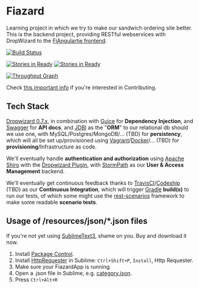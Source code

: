 Fiazard
=======

Learning project in which we try to make our sandwich ordering site better. This is the backend project, providing RESTful webservices with DropWizard to the [FiAngulartje frontend](https://github.com/SoftwareSandbox/FiAngulartje).

[![Build Status](https://travis-ci.org/SoftwareSandbox/Fiazard.svg?branch=master)](https://travis-ci.org/SoftwareSandbox/Fiazard)

[![Stories in Ready](https://badge.waffle.io/softwaresandbox/fiazard.svg?label=ready&title=Ready)](http://waffle.io/softwaresandbox/fiazard)
[![Stories in Ready](https://badge.waffle.io/softwaresandbox/fiazard.svg?label=in%20progress&title=In%20Progress)](http://waffle.io/softwaresandbox/fiazard)

[![Throughput Graph](https://graphs.waffle.io/softwaresandbox/fiazard/throughput.svg)](https://waffle.io/softwaresandbox/fiazard/metrics)

Check [this important info](CONTRIBUTE.md) if you're interested in Contributing.

## Tech Stack
[Dropwizard 0.7.x](http://dropwizard.io/), in combination with 
[Guice](https://github.com/HubSpot/dropwizard-guice) for **Dependency Injection**, and
[Swagger](http://swagger.io/) for **API docs**, and
[JDBI](http://jdbi.org/) as the "**ORM**" to our relational db should we use one, with 
MySQL/Postgres/MongoDB/... (TBD) for **persistency**, 
which will all be set up/provisioned using
[Vagrant](https://www.vagrantup.com/)/[Docker](https://www.docker.com/)/... (TBD) for **provisioning**/Infrastructure as code.




We'll eventually handle **authentication and authorization** using
[Apache Shiro](http://shiro.apache.org/) with the [Dropwizard Plugin](https://github.com/silb/dropwizard-shiro), with
[StormPath](https://stormpath.com/) as our **User & Access Management** backend.


We'll eventually get continuous feedback thanks to
[TravisCI](https://travis-ci.org/)/[Codeship](http://codeship.io/) (TBD) as our **Continuous Integration**, which will trigger
[Gradle](http://www.gradle.org/) **build(s)** to run our tests, of which some might use
the [rest-scenarios](https://github.com/cegeka/rest-scenarios) framework to make some readable **scenario tests**.

## Usage of /resources/json/*.json files
If you're not yet using [SublimeText3](http://www.sublimetext.com/3), shame on you. Buy and download it now.

1. Install [Package Control](https://sublime.wbond.net/installation#st3).
2. Install [HttpRequester](https://github.com/braindamageinc/SublimeHttpRequester) in Sublime: `Ctrl+Shift+P`, `Install`, Http Requester.
3. Make sure your FiazardApp is running.
4. Open a .json file in Sublime, e.g. [category.json](src/test/resources/json/categories.json).
5. Press `Ctrl+Alt+R`

